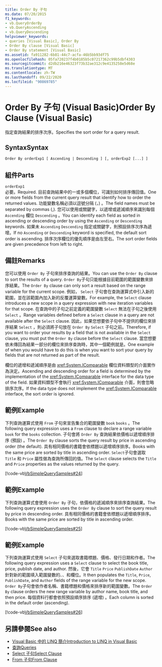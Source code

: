 ```yaml
---
title: Order By 子句
ms.date: 07/20/2015
f1_keywords:
- vb.QueryOrderBy
- vb.QueryAscending
- vb.QueryDescending
helpviewer_keywords:
- queries [Visual Basic], Order By
- Order By clause [Visual Basic]
- Order By statement [Visual Basic]
ms.assetid: fa911282-6b81-44c7-acfa-46b5bb93df75
ms.openlocfilehash: 05fa720237f4b0185b5c07217362c99b5dbf4303
ms.sourcegitcommit: d2db216e46323f73b32ae312c9e4135258e5d68e
ms.translationtype: MT
ms.contentlocale: zh-TW
ms.lasthandoff: 09/22/2020
ms.locfileid: "90869785"
---
```

# <a name="order-by-clause-visual-basic"></a><span data-ttu-id="85930-102">Order By 子句 (Visual Basic)</span><span class="sxs-lookup"><span data-stu-id="85930-102">Order By Clause (Visual Basic)</span></span>

<span data-ttu-id="85930-103">指定查詢結果的排序次序。</span><span class="sxs-lookup"><span data-stu-id="85930-103">Specifies the sort order for a query result.</span></span>  
  
## <a name="syntax"></a><span data-ttu-id="85930-104">Syntax</span><span class="sxs-lookup"><span data-stu-id="85930-104">Syntax</span></span>  
  
```vb  
Order By orderExp1 [ Ascending | Descending ] [, orderExp2 [...] ]  
```  
  
## <a name="parts"></a><span data-ttu-id="85930-105">組件</span><span class="sxs-lookup"><span data-stu-id="85930-105">Parts</span></span>  

 `orderExp1`  
 <span data-ttu-id="85930-106">必要。</span><span class="sxs-lookup"><span data-stu-id="85930-106">Required.</span></span> <span data-ttu-id="85930-107">目前查詢結果中的一或多個欄位，可識別如何排序傳回值。</span><span class="sxs-lookup"><span data-stu-id="85930-107">One or more fields from the current query result that identify how to order the returned values.</span></span> <span data-ttu-id="85930-108">功能變數名稱必須以逗號分隔 (，) 。</span><span class="sxs-lookup"><span data-stu-id="85930-108">The field names must be separated by commas (,).</span></span> <span data-ttu-id="85930-109">您可以使用或關鍵字，以遞增或遞減順序來識別每個 `Ascending` 欄位 `Descending` 。</span><span class="sxs-lookup"><span data-stu-id="85930-109">You can identify each field as sorted in ascending or descending order by using the `Ascending` or `Descending` keywords.</span></span> <span data-ttu-id="85930-110">如果未 `Ascending` `Descending` 指定或關鍵字，則預設排序次序為遞增。</span><span class="sxs-lookup"><span data-stu-id="85930-110">If no `Ascending` or `Descending` keyword is specified, the default sort order is ascending.</span></span> <span data-ttu-id="85930-111">排序次序欄位的優先順序是由左至右。</span><span class="sxs-lookup"><span data-stu-id="85930-111">The sort order fields are given precedence from left to right.</span></span>  
  
## <a name="remarks"></a><span data-ttu-id="85930-112">備註</span><span class="sxs-lookup"><span data-stu-id="85930-112">Remarks</span></span>  

 <span data-ttu-id="85930-113">您可以使用 `Order By` 子句來排序查詢的結果。</span><span class="sxs-lookup"><span data-stu-id="85930-113">You can use the `Order By` clause to sort the results of a query.</span></span> <span data-ttu-id="85930-114">`Order By`子句只能根據目前範圍的範圍變數來排序結果。</span><span class="sxs-lookup"><span data-stu-id="85930-114">The `Order By` clause can only sort a result based on the range variable for the current scope.</span></span> <span data-ttu-id="85930-115">例如， `Select` 子句會在查詢運算式中引入新的範圍，並在該範圍內加入新的反覆運算變數。</span><span class="sxs-lookup"><span data-stu-id="85930-115">For example, the `Select` clause introduces a new scope in a query expression with new iteration variables for that scope.</span></span> <span data-ttu-id="85930-116">在查詢中的子句之前定義的範圍變數 `Select` 無法在子句之後使用 `Select` 。</span><span class="sxs-lookup"><span data-stu-id="85930-116">Range variables defined before a `Select` clause in a query are not available after the `Select` clause.</span></span> <span data-ttu-id="85930-117">因此，如果您想要依子句中不提供的欄位來排序結果 `Select` ，則必須將子句放在 `Order By` `Select` 子句之前。</span><span class="sxs-lookup"><span data-stu-id="85930-117">Therefore, if you want to order your results by a field that is not available in the `Select` clause, you must put the `Order By` clause before the `Select` clause.</span></span> <span data-ttu-id="85930-118">當您想要依未傳回為結果一部分的欄位來排序查詢時，其中一個範例就是。</span><span class="sxs-lookup"><span data-stu-id="85930-118">One example of when you would have to do this is when you want to sort your query by fields that are not returned as part of the result.</span></span>  
  
 <span data-ttu-id="85930-119">欄位的遞增和遞減順序是由 <xref:System.IComparable> 欄位資料類型的介面實作為決定。</span><span class="sxs-lookup"><span data-stu-id="85930-119">Ascending and descending order for a field is determined by the implementation of the <xref:System.IComparable> interface for the data type of the field.</span></span> <span data-ttu-id="85930-120">如果資料類型不會執行 <xref:System.IComparable> 介面，則會忽略排序次序。</span><span class="sxs-lookup"><span data-stu-id="85930-120">If the data type does not implement the <xref:System.IComparable> interface, the sort order is ignored.</span></span>  
  
## <a name="example"></a><span data-ttu-id="85930-121">範例</span><span class="sxs-lookup"><span data-stu-id="85930-121">Example</span></span>  

 <span data-ttu-id="85930-122">下列查詢運算式使用 `From` 子句來宣告集合的範圍變數 `book` `books` 。</span><span class="sxs-lookup"><span data-stu-id="85930-122">The following query expression uses a `From` clause to declare a range variable `book` for the `books` collection.</span></span> <span data-ttu-id="85930-123">子句會將 `Order By` 查詢結果依價格以遞增順序排序 (預設) 。</span><span class="sxs-lookup"><span data-stu-id="85930-123">The `Order By` clause sorts the query result by price in ascending order (the default).</span></span> <span data-ttu-id="85930-124">具有相同價格的書籍會依標題以遞增順序排序。</span><span class="sxs-lookup"><span data-stu-id="85930-124">Books with the same price are sorted by title in ascending order.</span></span> <span data-ttu-id="85930-125">`Select`子句會選取 `Title` 和 `Price` 屬性做為查詢所傳回的值。</span><span class="sxs-lookup"><span data-stu-id="85930-125">The `Select` clause selects the `Title` and `Price` properties as the values returned by the query.</span></span>  
  
 [!code-vb[VbSimpleQuerySamples#24](~/samples/snippets/visualbasic/VS_Snippets_VBCSharp/VbSimpleQuerySamples/VB/QuerySamples1.vb#24)]  
  
## <a name="example"></a><span data-ttu-id="85930-126">範例</span><span class="sxs-lookup"><span data-stu-id="85930-126">Example</span></span>  

 <span data-ttu-id="85930-127">下列查詢運算式會使用 `Order By` 子句，依價格的遞減順序來排序查詢結果。</span><span class="sxs-lookup"><span data-stu-id="85930-127">The following query expression uses the `Order By` clause to sort the query result by price in descending order.</span></span> <span data-ttu-id="85930-128">具有相同價格的書籍會依標題以遞增順序排序。</span><span class="sxs-lookup"><span data-stu-id="85930-128">Books with the same price are sorted by title in ascending order.</span></span>  
  
 [!code-vb[VbSimpleQuerySamples#25](~/samples/snippets/visualbasic/VS_Snippets_VBCSharp/VbSimpleQuerySamples/VB/QuerySamples1.vb#25)]  
  
## <a name="example"></a><span data-ttu-id="85930-129">範例</span><span class="sxs-lookup"><span data-stu-id="85930-129">Example</span></span>  

 <span data-ttu-id="85930-130">下列查詢運算式使用 `Select` 子句來選取書籍標題、價格、發行日期和作者。</span><span class="sxs-lookup"><span data-stu-id="85930-130">The following query expression uses a `Select` clause to select the book title, price, publish date, and author.</span></span> <span data-ttu-id="85930-131">然後，它會 `Title` `Price` `PublishDate` `Author` 針對新的範圍填入範圍變數的、、和欄位。</span><span class="sxs-lookup"><span data-stu-id="85930-131">It then populates the `Title`, `Price`, `PublishDate`, and `Author` fields of the range variable for the new scope.</span></span> <span data-ttu-id="85930-132">`Order By`子句會依作者名稱、書籍標題和價格來排序新的範圍變數。</span><span class="sxs-lookup"><span data-stu-id="85930-132">The `Order By` clause orders the new range variable by author name, book title, and then price.</span></span> <span data-ttu-id="85930-133">每個資料行都會依照預設順序排序 (遞增) 。</span><span class="sxs-lookup"><span data-stu-id="85930-133">Each column is sorted in the default order (ascending).</span></span>  
  
 [!code-vb[VbSimpleQuerySamples#26](~/samples/snippets/visualbasic/VS_Snippets_VBCSharp/VbSimpleQuerySamples/VB/QuerySamples1.vb#26)]  
  
## <a name="see-also"></a><span data-ttu-id="85930-134">另請參閱</span><span class="sxs-lookup"><span data-stu-id="85930-134">See also</span></span>

- [<span data-ttu-id="85930-135">Visual Basic 中的 LINQ 簡介</span><span class="sxs-lookup"><span data-stu-id="85930-135">Introduction to LINQ in Visual Basic</span></span>](../../programming-guide/language-features/linq/introduction-to-linq.md)
- [<span data-ttu-id="85930-136">查詢</span><span class="sxs-lookup"><span data-stu-id="85930-136">Queries</span></span>](index.md)
- [<span data-ttu-id="85930-137">Select 子句</span><span class="sxs-lookup"><span data-stu-id="85930-137">Select Clause</span></span>](select-clause.md)
- [<span data-ttu-id="85930-138">From 子句</span><span class="sxs-lookup"><span data-stu-id="85930-138">From Clause</span></span>](from-clause.md)
